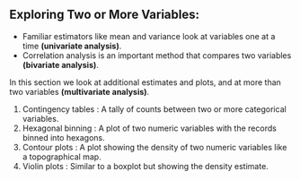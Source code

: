 ## Exploring Two or More Variables:

- Familiar estimators like mean and variance look at variables one at a time **(univariate analysis)**. 
- Correlation analysis is an important method that compares two variables **(bivariate analysis)**. 

In this section we look at additional estimates and plots, and at more than two variables **(multivariate analysis)**.

1. Contingency tables : A tally of counts between two or more categorical variables.
2. Hexagonal binning : A plot of two numeric variables with the records binned into hexagons.
3. Contour plots : A plot showing the density of two numeric variables like a topographical map.
4. Violin plots : Similar to a boxplot but showing the density estimate.
